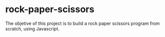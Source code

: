 # rock-paper-scissors

The objetive of this project is to build a rock paper scissors program from scratch, using Javascript.
